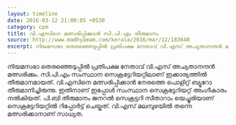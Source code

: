```yaml
---
layout: timeline
date: 2016-03-12 21:00:05 +0530
category: cpm
title: വി.എസിനെ മത്സരിപ്പിക്കാൻ സി.പി.എം തീരുമാനം
source: http://www.madhyamam.com/kerala/2016/mar/12/183640
excerpt: നിയമസഭാ തെരഞ്ഞെടുപ്പിൽ പ്രതിപക്ഷ നേതാവ് വി.എസ് അച്യതാനന്ദൻ മത്സരിക്കാൻ സി.പി.എം സംസ്ഥാന സെക്രട്ടേറിയറ്റിൽ തീരുമാനമായി
---
```


നിയമസഭാ തെരഞ്ഞെടുപ്പിൽ പ്രതിപക്ഷ നേതാവ് വി.എസ് അച്യതാനന്ദൻ മത്സരിക്കും. സി.പി.എം സംസ്ഥാന സെക്രട്ടേറിയറ്റിലാണ് ഇക്കാര്യത്തിൽ തീരുമാനമായത്. വി.എസിനെ മത്സരിപ്പിക്കാൻ നേരത്തെ പൊളിറ്റ് ബ്യൂറോ തീരുമാനിച്ചിരുന്നു. ഇതിനാണ് ഇപ്പോൾ സംസ്ഥാന സെക്രട്ടേറിയറ്റ് അംഗീകാരം നൽകിയത്. പി.ബി തീരുമാനം ജനറൽ സെക്രട്ടറി സീതാറാം യെച്ചൂരിയാണ് സെക്രട്ടേറിയറ്റിൽ റിപ്പോർട്ട് ചെയ്തത്. വി.എസ് മലമ്പുഴയിൽ തന്നെ മത്സരിക്കാനാണ് സാധ്യത.

